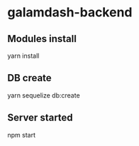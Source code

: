 # galamdash-backend 
## Modules install 
yarn install 
## DB create 
yarn sequelize db:create 


## Server started 
npm start
